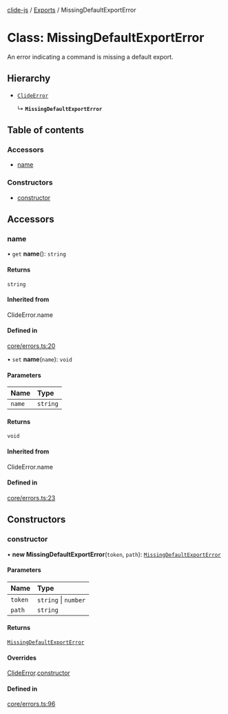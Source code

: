 [clide-js](../README.md) / [Exports](../modules.md) / MissingDefaultExportError

# Class: MissingDefaultExportError

An error indicating a command is missing a default export.

## Hierarchy

- [`ClideError`](ClideError.md)

  ↳ **`MissingDefaultExportError`**

## Table of contents

### Accessors

- [name](MissingDefaultExportError.md#name)

### Constructors

- [constructor](MissingDefaultExportError.md#constructor)

## Accessors

### name

• `get` **name**(): `string`

#### Returns

`string`

#### Inherited from

ClideError.name

#### Defined in

[core/errors.ts:20](https://github.com/ryangoree/clide-js/blob/3edecc0/packages/clide-js/src/core/errors.ts#L20)

• `set` **name**(`name`): `void`

#### Parameters

| Name | Type |
| :------ | :------ |
| `name` | `string` |

#### Returns

`void`

#### Inherited from

ClideError.name

#### Defined in

[core/errors.ts:23](https://github.com/ryangoree/clide-js/blob/3edecc0/packages/clide-js/src/core/errors.ts#L23)

## Constructors

### constructor

• **new MissingDefaultExportError**(`token`, `path`): [`MissingDefaultExportError`](MissingDefaultExportError.md)

#### Parameters

| Name | Type |
| :------ | :------ |
| `token` | `string` \| `number` |
| `path` | `string` |

#### Returns

[`MissingDefaultExportError`](MissingDefaultExportError.md)

#### Overrides

[ClideError](ClideError.md).[constructor](ClideError.md#constructor)

#### Defined in

[core/errors.ts:96](https://github.com/ryangoree/clide-js/blob/3edecc0/packages/clide-js/src/core/errors.ts#L96)
